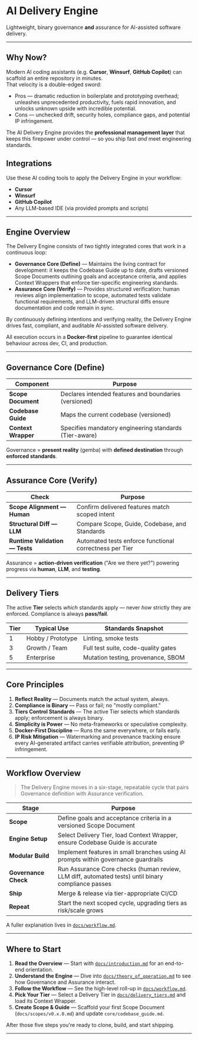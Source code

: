 # AI Delivery Engine

Lightweight, binary governance **and** assurance for AI-assisted software delivery.

---

## Why Now?

Modern AI coding assistants (e.g. **Cursor**, **Winsurf**, **GitHub Copilot**) can scaffold an entire repository in minutes.  
That velocity is a double-edged sword:

* Pros — dramatic reduction in boilerplate and prototyping overhead; unleashes unprecedented productivity, fuels rapid innovation, and unlocks unknown upside with incredible potential.
* Cons — unchecked drift, security holes, compliance gaps, and potential IP infringement.

The AI Delivery Engine provides the **professional management layer** that keeps this firepower under control — so you ship fast *and* meet engineering standards.

## Integrations

Use these AI coding tools to apply the Delivery Engine in your workflow:

- **Cursor**
- **Winsurf**
- **GitHub Copilot**
- Any LLM-based IDE (via provided prompts and scripts)

---

## Engine Overview

The Delivery Engine consists of two tightly integrated cores that work in a continuous loop:

- **Governance Core (Define)** — Maintains the living contract for development: it keeps the Codebase Guide up to date, drafts versioned Scope Documents outlining goals and acceptance criteria, and applies Context Wrappers that enforce tier-specific engineering standards.
- **Assurance Core (Verify)** — Provides structured verification: human reviews align implementation to scope, automated tests validate functional requirements, and LLM-driven structural diffs ensure documentation and code remain in sync.

By continuously defining intentions and verifying reality, the Delivery Engine drives fast, compliant, and auditable AI-assisted software delivery.

All execution occurs in a **Docker-first** pipeline to guarantee identical behaviour across dev, CI, and production.

---

## Governance Core (Define)

| Component | Purpose |
|-----------|---------|
| **Scope Document** | Declares intended features and boundaries (versioned) |
| **Codebase Guide** | Maps the current codebase (versioned) |
| **Context Wrapper** | Specifies mandatory engineering standards (Tier-aware) |

Governance = **present reality** (gemba) with **defined destination** through **enforced standards**.

---

## Assurance Core (Verify)

| Check | Purpose |
|-------|---------|
| **Scope Alignment — Human** | Confirm delivered features match scoped intent |
| **Structural Diff — LLM** | Compare Scope, Guide, Codebase, and Standards |
| **Runtime Validation — Tests** | Automated tests enforce functional correctness per Tier |

Assurance = **action-driven verification** ("Are we there yet?") powering progress via **human**, **LLM**, and **testing**.

---

## Delivery Tiers

The active **Tier** selects *which* standards apply — never *how* strictly they are enforced. Compliance is always **pass/fail**.

| Tier | Typical Use | Standards Snapshot |
|------|-------------|--------------------|
| 1 | Hobby / Prototype | Linting, smoke tests |
| 3 | Growth / Team | Full test suite, code-quality gates |
| 5 | Enterprise | Mutation testing, provenance, SBOM |

---

## Core Principles

1. **Reflect Reality** — Documents match the actual system, always.  
2. **Compliance is Binary** — Pass or fail; no "mostly compliant."  
3. **Tiers Control Standards** — The active Tier selects *which* standards apply; enforcement is always binary.  
4. **Simplicity is Power** — No meta-frameworks or speculative complexity.  
5. **Docker-First Discipline** — Runs the same everywhere, or fails early.
6. **IP Risk Mitigation** — Watermarking and provenance tracking ensure every AI-generated artifact carries verifiable attribution, preventing IP infringement.

---

## Workflow Overview

> The Delivery Engine moves in a six-stage, repeatable cycle that pairs Governance definition with Assurance verification.

| Stage | Purpose |
|-------|---------|
| **Scope** | Define goals and acceptance criteria in a versioned Scope Document |
| **Engine Setup** | Select Delivery Tier, load Context Wrapper, ensure Codebase Guide is accurate |
| **Modular Build** | Implement features in small branches using AI prompts within governance guardrails |
| **Governance Check** | Run Assurance Core checks (human review, LLM diff, automated tests) until binary compliance passes |
| **Ship** | Merge & release via tier-appropriate CI/CD |
| **Repeat** | Start the next scoped cycle, upgrading tiers as risk/scale grows |

A fuller explanation lives in [`docs/workflow.md`](docs/workflow.md).

---

## Where to Start

1. **Read the Overview** — Start with [`docs/introduction.md`](docs/introduction.md) for an end-to-end orientation.
2. **Understand the Engine** — Dive into [`docs/theory_of_operation.md`](docs/theory_of_operation.md) to see how Governance and Assurance interact.
3. **Follow the Workflow** — See the high-level roll-up in [`docs/workflow.md`](docs/workflow.md).
4. **Pick Your Tier** — Select a Delivery Tier in [`docs/delivery_tiers.md`](docs/delivery_tiers.md) and load its Context Wrapper.
5. **Create Scope & Guide** — Scaffold your first Scope Document (`docs/scopes/v0.x.0.md`) and update `core/codebase_guide.md`.

After those five steps you're ready to clone, build, and start shipping.

---